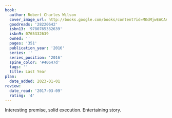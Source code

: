 ```yaml
---
book:
  author: Robert Charles Wilson
  cover_image_url: http://books.google.com/books/content?id=MKdMjwEACAAJ&printsec=frontcover&img=1&zoom=1&source=gbs_api
  goodreads: '28220642'
  isbn13: '9780765332639'
  isbn9: 0765332639
  owned: ''
  pages: '351'
  publication_year: '2016'
  series: ''
  series_position: '2016'
  spine_color: '#40647d'
  tags: ''
  title: Last Year
plan:
  date_added: 2023-01-01
review:
  date_read: '2017-03-09'
  rating: '4'
---
```


Interesting premise, solid execution. Entertaining story.

